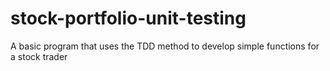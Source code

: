 # stock-portfolio-unit-testing

A basic program that uses the TDD method to develop simple functions for a stock trader
